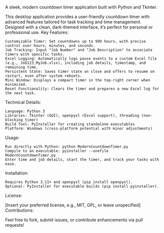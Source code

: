 A sleek, modern countdown timer application built with Python and Tkinter.

This desktop application provides a user-friendly countdown timer with advanced features tailored for task tracking and time management. Designed with a clean, dark-themed interface, it’s perfect for personal or professional use.
Key Features:

    Customizable Timer: Set countdowns up to 999 hours, with precise control over hours, minutes, and seconds.
    Job Tracking: Input "Job Number" and "Job Description" to associate timers with specific tasks.
    Excel Logging: Automatically logs pause events to a custom Excel file (e.g., Job123_MyJob.xlsx), including job details, timestamp, and remaining time.
    Persistent State: Saves timer state on close and offers to resume on restart, even after system reboots.
    Mini Window: Displays a compact timer in the top-right corner when minimized.
    Reset Functionality: Clears the timer and prepares a new Excel log for the next task.

Technical Details:

    Language: Python 3
    Libraries: Tkinter (GUI), openpyxl (Excel support), threading (non-blocking timer)
    Build Tool: PyInstaller for creating standalone executables
    Platform: Windows (cross-platform potential with minor adjustments)

Usage:

    Run directly with Python: python ModernCountdownTimer.py
    Compile to an executable: pyinstaller --onefile ModernCountdownTimer.py
    Enter time and job details, start the timer, and track your tasks with ease.

Installation:

    Requires Python 3.11+ and openpyxl (pip install openpyxl).
    Optional: PyInstaller for executable builds (pip install pyinstaller).

License:

[Insert your preferred license, e.g., MIT, GPL, or leave unspecified]
Contributions:

Feel free to fork, submit issues, or contribute enhancements via pull requests!
